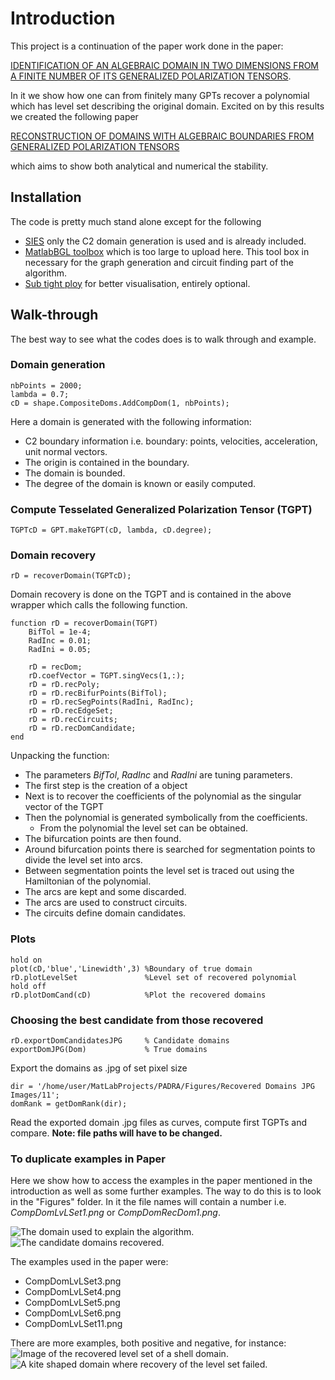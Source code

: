 # Introduction
This project is a continuation of the paper work done in the paper:

[IDENTIFICATION OF AN ALGEBRAIC DOMAIN IN TWO DIMENSIONS FROM A FINITE NUMBER OF ITS GENERALIZED POLARIZATION TENSORS](https://hal.archives-ouvertes.fr/hal-01827232/document). 

In it we show how one can from finitely many GPTs recover a polynomial which has level set describing the original domain. Excited on by this results we created the following paper

[RECONSTRUCTION OF DOMAINS WITH ALGEBRAIC BOUNDARIES FROM GENERALIZED POLARIZATION TENSORS]() 

which aims to show both analytical and numerical the stability.

## Installation
The code is pretty much stand alone except for the following
* [SIES](https://github.com/yanncalec/SIES) only the C2 domain generation is used and is already included.
* [MatlabBGL toolbox](https://ch.mathworks.com/matlabcentral/fileexchange/10922-matlabbgl) which is too large to upload here. This tool box in necessary for the graph generation and circuit finding part of the algorithm. 
* [Sub tight ploy](https://ch.mathworks.com/matlabcentral/fileexchange/39664-subtightplot) for better visualisation, entirely optional. 

## Walk-through
The best way to see what the codes does is to walk through and example.
### Domain generation
```
nbPoints = 2000;
lambda = 0.7;
cD = shape.CompositeDoms.AddCompDom(1, nbPoints);
```
Here a domain is generated with the following information:
* C2 boundary information i.e. boundary: points, velocities, acceleration, unit normal vectors.
* The origin is contained in the boundary.
* The domain is bounded. 
* The degree of the domain is known or easily computed.

### Compute Tesselated Generalized Polarization Tensor (TGPT)
```
TGPTcD = GPT.makeTGPT(cD, lambda, cD.degree);
```

### Domain recovery 
```
rD = recoverDomain(TGPTcD);
```
Domain recovery is done on the TGPT and is contained in the above wrapper which calls the following function.
```
function rD = recoverDomain(TGPT)
    BifTol = 1e-4;
    RadInc = 0.01;
    RadIni = 0.05;
    
    rD = recDom;
    rD.coefVector = TGPT.singVecs(1,:);
    rD = rD.recPoly;
    rD = rD.recBifurPoints(BifTol);
    rD = rD.recSegPoints(RadIni, RadInc);
    rD = rD.recEdgeSet;
    rD = rD.recCircuits;
    rD = rD.recDomCandidate;
end
```
Unpacking the function:
* The parameters *BifTol*, *RadInc* and *RadIni* are tuning parameters.
* The first step is the creation of a object
* Next is to recover the coefficients of the polynomial as the singular vector of the TGPT
* Then the polynomial is generated symbolically from the coefficients.
	* From the polynomial the level set can be obtained.
* The bifurcation points are then found.
* Around bifurcation points there is searched for segmentation points to divide the level set into arcs.
* Between segmentation points the level set is traced out using the Hamiltonian of the polynomial.
* The arcs are kept and some discarded.
* The arcs are used to construct circuits.
* The circuits define domain candidates.


### Plots
```
hold on
plot(cD,'blue','Linewidth',3) %Boundary of true domain
rD.plotLevelSet               %Level set of recovered polynomial
hold off
rD.plotDomCand(cD)            %Plot the recovered domains
```
### Choosing the best candidate from those recovered
```
rD.exportDomCandidatesJPG     % Candidate domains
exportDomJPG(Dom)             % True domains
```
Export the domains as .jpg of set pixel size

```
dir = '/home/user/MatLabProjects/PADRA/Figures/Recovered Domains JPG Images/11';
domRank = getDomRank(dir);
```
Read the exported domain .jpg files as curves, compute first TGPTs and compare. **Note: file paths will have to be changed.**

### To duplicate examples in Paper
Here we show how to access the examples in the paper mentioned in the introduction as well as some further examples. The way to do this is to look in the "Figures" folder. In it the file names will contain a number i.e. *CompDomLvLSet1.png* or *CompDomRecDom1.png*.

![The domain used to explain the algorithm.](CompDomLvLSet1.png)
![The candidate domains recovered.](CompDomRecDom1.png)

 The examples used in the paper were:
* CompDomLvLSet3.png
* CompDomLvLSet4.png
* CompDomLvLSet5.png
* CompDomLvLSet6.png
* CompDomLvLSet11.png

There are more examples, both positive and negative, for instance:
 ![Image of the recovered level set of a shell domain.](CompDomLvLSet7.png)
 ![A kite shaped domain where recovery of the level set failed.](CompDomLvLSet17.png)



















